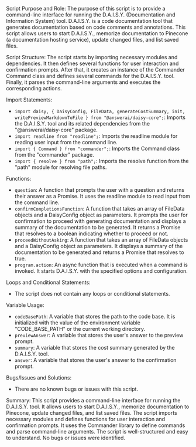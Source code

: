 Script Purpose and Role:
The purpose of this script is to provide a command-line interface for running the D.A.I.S.Y. (Documentation and Information System) tool. D.A.I.S.Y. is a code documentation tool that generates documentation based on code comments and annotations. This script allows users to start D.A.I.S.Y., memorize documentation to Pinecone (a documentation hosting service), update changed files, and list saved files.

Script Structure:
The script starts by importing necessary modules and dependencies. It then defines several functions for user interaction and confirmation prompts. After that, it creates an instance of the Commander Command class and defines several commands for the D.A.I.S.Y. tool. Finally, it parses the command-line arguments and executes the corresponding actions.

Import Statements:
- `import daisy, { DaisyConfig, FileData, generateCostSummary, init, writePreviewMarkdownToFile } from "@answerai/daisy-core";`: Imports the D.A.I.S.Y. tool and its related dependencies from the "@answerai/daisy-core" package.
- `import readline from "readline";`: Imports the readline module for reading user input from the command line.
- `import { Command } from "commander";`: Imports the Command class from the "commander" package.
- `import { resolve } from "path";`: Imports the resolve function from the "path" module for resolving file paths.

Functions:
- `question`: A function that prompts the user with a question and returns their answer as a Promise. It uses the readline module to read input from the command line.
- `confirmCompletionsFunction`: A function that takes an array of FileData objects and a DaisyConfig object as parameters. It prompts the user for confirmation to proceed with generating documentation and displays a summary of the documentation to be generated. It returns a Promise that resolves to a boolean indicating whether to proceed or not.
- `proceedWithoutAsking`: A function that takes an array of FileData objects and a DaisyConfig object as parameters. It displays a summary of the documentation to be generated and returns a Promise that resolves to true.
- `program.action`: An async function that is executed when a command is invoked. It starts D.A.I.S.Y. with the specified options and configuration.

Loops and Conditional Statements:
- The script does not contain any loops or conditional statements.

Variable Usage:
- `codeBasePath`: A variable that stores the path to the code base. It is initialized with the value of the environment variable "CODE_BASE_PATH" or the current working directory.
- `previewAnswer`: A variable that stores the user's answer to the preview prompt.
- `summary`: A variable that stores the cost summary generated by the D.A.I.S.Y. tool.
- `answer`: A variable that stores the user's answer to the confirmation prompt.

Bugs/Issues and Solutions:
- There are no known bugs or issues with this script.

Summary:
This script provides a command-line interface for running the D.A.I.S.Y. tool. It allows users to start D.A.I.S.Y., memorize documentation to Pinecone, update changed files, and list saved files. The script imports necessary modules and defines functions for user interaction and confirmation prompts. It uses the Commander library to define commands and parse command-line arguments. The script is well-structured and easy to understand. No bugs or issues were identified.